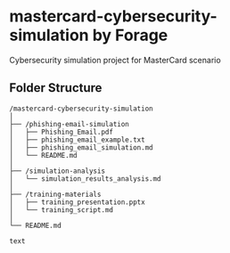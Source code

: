 # mastercard-cybersecurity-simulation by **Forage**

Cybersecurity simulation project for MasterCard scenario


## Folder Structure

```text
/mastercard-cybersecurity-simulation
│
├── /phishing-email-simulation
│   ├── Phishing_Email.pdf
│   ├── phishing_email_example.txt
│   ├── phishing_email_simulation.md
│   └── README.md
│
├── /simulation-analysis
│   └── simulation_results_analysis.md
│
├── /training-materials
│   ├── training_presentation.pptx
│   └── training_script.md
│
└── README.md

text
